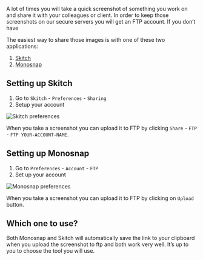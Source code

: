 A lot of times you will take a quick screenshot of something you work on and share it with your colleagues or client. In order to keep those screenshots on our secure servers you will get an FTP account. If you don’t have

The easiest way to share those images is with one of these two applications:

1. [Skitch](https://evernote.com/skitch/)
2. [Monosnap](https://monosnap.com/welcome)

## Setting up Skitch

1. Go to `Skitch` - `Preferences` - `Sharing`
2. Setup your account

![Skitch preferences](/img/skitch_preferences.png "Skitch preferences")

When you take a screenshot you can upload it to FTP by clicking `Share` - `FTP` - `FTP YOUR-ACCOUNT-NAME`.

## Setting up Monosnap

1. Go to `Preferences` - `Account` - `FTP`
2. Set up your account

![Monosnap preferences](/img/monosnap_preferences.png "Monosnap preferences")

When you take a screenshot you can upload it to FTP by clicking on `Upload` button.

## Which one to use?

Both Monosnap and Skitch will automatically save the link to your clipboard when you upload the screenshot to ftp and both work very well. It’s up to you to choose the tool you will use.
